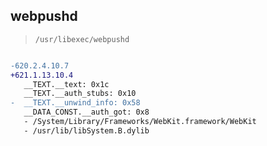 ## webpushd

> `/usr/libexec/webpushd`

```diff

-620.2.4.10.7
+621.1.13.10.4
   __TEXT.__text: 0x1c
   __TEXT.__auth_stubs: 0x10
-  __TEXT.__unwind_info: 0x58
   __DATA_CONST.__auth_got: 0x8
   - /System/Library/Frameworks/WebKit.framework/WebKit
   - /usr/lib/libSystem.B.dylib

```
